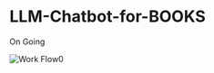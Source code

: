 # LLM-Chatbot-for-BOOKS  

On Going



![Work Flow0](https://github.com/Pratik-Aher/LLM-Chatbot-for-Books/assets/110840474/b2632251-7e5d-4fb1-aaad-a8b3278b9681)
